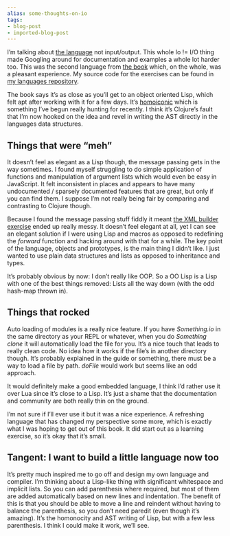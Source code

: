 ```yaml
---
alias: some-thoughts-on-io
tags:
- blog-post
- imported-blog-post
---
```



I’m talking about [the language](http://iolanguage.org/) not input/output. This whole Io != I/O thing made Googling around for documentation and examples a whole lot harder too. This was the second language from [the book](https://pragprog.com/book/btlang/seven-languages-in-seven-weeks) which, on the whole, was a pleasant experience. My source code for the exercises can be found in [my languages repository](https://github.com/Wolfy87/langs).

The book says it’s as close as you’ll get to an object oriented Lisp, which felt apt after working with it for a few days. It’s [homoiconic](http://en.wikipedia.org/wiki/Homoiconicity) which is something I’ve begun really hunting for recently. I think it’s Clojure’s fault that I’m now hooked on the idea and revel in writing the AST directly in the languages data structures.

## Things that were “meh”

It doesn’t feel as elegant as a Lisp though, the message passing gets in the way sometimes. I found myself struggling to do simple application of functions and manipulation of argument lists which would even be easy in JavaScript. It felt inconsistent in places and appears to have many undocumented / sparsely documented features that are great, but only if you can find them. I suppose I’m not really being fair by comparing and contrasting to Clojure though.

Because I found the message passing stuff fiddly it meant [the XML builder exercise](https://github.com/Wolfy87/langs/blob/master/io/day3/xml.io) ended up really messy. It doesn’t feel elegant at all, yet I can see an elegant solution if I were using Lisp and macros as opposed to redefining the _forward_ function and hacking around with that for a while. The key point of the language, objects and prototypes, is the main thing I didn’t like. I just wanted to use plain data structures and lists as opposed to inheritance and types.

It’s probably obvious by now: I don’t really like OOP. So a OO Lisp is a Lisp with one of the best things removed: Lists all the way down (with the odd hash-map thrown in).

## Things that rocked

Auto loading of modules is a really nice feature. If you have _Something.io_ in the same directory as your REPL or whatever, when you do _Something clone_ it will automatically load the file for you. It’s a nice touch that leads to really clean code. No idea how it works if the file’s in another directory though. It’s probably explained in the guide or something, there must be a way to load a file by path. _doFile_ would work but seems like an odd approach.

It would definitely make a good embedded language, I think I’d rather use it over Lua since it’s close to a Lisp. It’s just a shame that the documentation and community are both really thin on the ground.

I’m not sure if I’ll ever use it but it was a nice experience. A refreshing language that has changed my perspective some more, which is exactly what I was hoping to get out of this book. It did start out as a learning exercise, so it’s okay that it’s small.

## Tangent: I want to build a little language now too

It’s pretty much inspired me to go off and design my own language and compiler. I’m thinking about a Lisp-like thing with significant whitespace and implicit lists. So you can add parenthesis where required, but most of them are added automatically based on new lines and indentation. The benefit of this is that you should be able to move a line and reindent without having to balance the parenthesis, so you don’t need paredit (even though it’s amazing). It’s the homonocity and AST writing of Lisp, but with a few less parenthesis. I think I could make it work, we’ll see.
